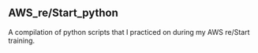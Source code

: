 ## AWS_re/Start_python

A compilation of python scripts that I practiced on during my AWS re/Start training.
